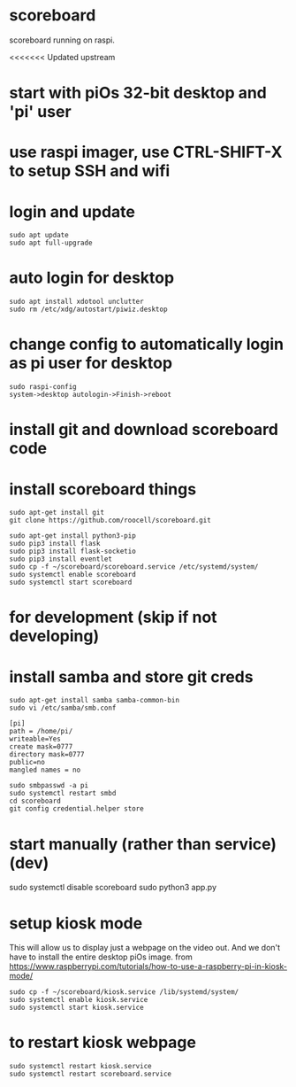 # scoreboard
scoreboard running on raspi. 

<<<<<<< Updated upstream
# start with piOs 32-bit desktop and 'pi' user
# use raspi imager, use CTRL-SHIFT-X to setup SSH and wifi

# login and update
```
sudo apt update
sudo apt full-upgrade

```

# auto login for desktop
```
sudo apt install xdotool unclutter
sudo rm /etc/xdg/autostart/piwiz.desktop
```

# change config to automatically login as pi user for desktop
```
sudo raspi-config
system->desktop autologin->Finish->reboot
```

# install git and download scoreboard code
# install scoreboard things
```
sudo apt-get install git
git clone https://github.com/roocell/scoreboard.git

sudo apt-get install python3-pip
sudo pip3 install flask
sudo pip3 install flask-socketio
sudo pip3 install eventlet
sudo cp -f ~/scoreboard/scoreboard.service /etc/systemd/system/
sudo systemctl enable scoreboard
sudo systemctl start scoreboard
```

# for development (skip if not developing)
# install samba and store git creds
```
sudo apt-get install samba samba-common-bin
sudo vi /etc/samba/smb.conf
```
```
[pi]
path = /home/pi/
writeable=Yes
create mask=0777
directory mask=0777
public=no
mangled names = no
```
```
sudo smbpasswd -a pi
sudo systemctl restart smbd
cd scoreboard
git config credential.helper store
```

# start manually (rather than service) (dev)
sudo systemctl disable scoreboard
sudo python3 app.py

# setup kiosk mode
This will allow us to display just a webpage on the video out.
And we don't have to install the entire desktop piOs image.
from https://www.raspberrypi.com/tutorials/how-to-use-a-raspberry-pi-in-kiosk-mode/
```
sudo cp -f ~/scoreboard/kiosk.service /lib/systemd/system/
sudo systemctl enable kiosk.service
sudo systemctl start kiosk.service
```

# to restart kiosk webpage
```
sudo systemctl restart kiosk.service
sudo systemctl restart scoreboard.service
```
